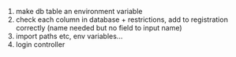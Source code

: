 
1) make db table an environment variable
2) check each column in database + restrictions, add to registration correctly (name needed but no field to input name)
3) import paths etc, env variables... 
4) login controller